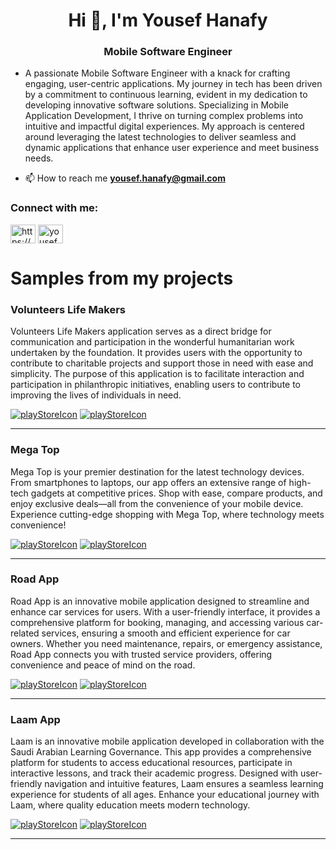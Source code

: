 <h1 align="center">Hi 👋, I'm Yousef Hanafy</h1>
<h3 align="center">Mobile Software Engineer</h3>

- A passionate Mobile Software Engineer with a knack for crafting engaging, user-centric applications. My journey in tech has been driven by a commitment to continuous learning, evident in my dedication to developing innovative software solutions. Specializing in Mobile Application Development, I thrive on turning complex problems into intuitive and impactful digital experiences. My approach is centered around leveraging the latest technologies to deliver seamless and dynamic applications that enhance user experience and meet business needs.
     
- 📫 How to reach me **yousef.hanafy@gmail.com**

<h3 align="left">Connect with me:</h3>
<p align="left">
<a href="https://www.linkedin.com/in/yousef-hanafy-sw-eng/" target="blank"><img align="center" src="https://raw.githubusercontent.com/rahuldkjain/github-profile-readme-generator/master/src/images/icons/Social/linked-in-alt.svg" alt="https://www.linkedin.com/in/yousef-hanafy-b7a1821b3" height="30" width="40" /></a>  
<a href="https://twitter.com/yousef_hanafy4" target="blank"><img align="center" src="https://raw.githubusercontent.com/rahuldkjain/github-profile-readme-generator/master/src/images/icons/Social/twitter.svg" alt="yousef_hanafy4" height="30" width="40" /></a>

# Samples from my projects

### Volunteers Life Makers

Volunteers Life Makers application serves as a direct bridge for communication and participation in the wonderful humanitarian work undertaken by the foundation. It provides users with the opportunity to contribute to charitable projects and support those in need with ease and simplicity. The purpose of this application is to facilitate interaction and participation in philanthropic initiatives, enabling users to contribute to improving the lives of individuals in need.





[![playStoreIcon](https://github.com/YousefHanafy-SW-ENG/YousefHanafy-SW-ENG/assets/74376063/11cb6d44-934c-4865-94c1-601a01a9b135)](https://play.google.com/store/apps/details?id=com.digifly.lifemakers) 
[![playStoreIcon](https://github.com/YousefHanafy-SW-ENG/YousefHanafy-SW-ENG/assets/74376063/1985edea-08f2-4765-b6b8-6d6c9a52d2c5)](https://apps.apple.com/eg/app/life-makers/id6473867192)

<hr>

### Mega Top 

Mega Top is your premier destination for the latest technology devices. From smartphones to laptops, our app offers an extensive range of high-tech gadgets at competitive prices. Shop with ease, compare products, and enjoy exclusive deals—all from the convenience of your mobile device. Experience cutting-edge shopping with Mega Top, where technology meets convenience!





[![playStoreIcon](https://github.com/YousefHanafy-SW-ENG/YousefHanafy-SW-ENG/assets/74376063/11cb6d44-934c-4865-94c1-601a01a9b135)](https://play.google.com/store/apps/details?id=com.megaTop.mega_top_mobile&pcampaignid=web_share) 
[![playStoreIcon](https://github.com/YousefHanafy-SW-ENG/YousefHanafy-SW-ENG/assets/74376063/1985edea-08f2-4765-b6b8-6d6c9a52d2c5)](https://drive.google.com/file/d/1a1R41gyo8233qa6-s82IacOgXGLGOlIW/view?usp=sharing)

<hr>

### Road App 

Road App is an innovative mobile application designed to streamline and enhance car services for users. With a user-friendly interface, it provides a comprehensive platform for booking, managing, and accessing various car-related services, ensuring a smooth and efficient experience for car owners. Whether you need maintenance, repairs, or emergency assistance, Road App connects you with trusted service providers, offering convenience and peace of mind on the road.




[![playStoreIcon](https://github.com/YousefHanafy-SW-ENG/YousefHanafy-SW-ENG/assets/74376063/11cb6d44-934c-4865-94c1-601a01a9b135)](https://rb.gy/9p9zfz) 
[![playStoreIcon](https://github.com/YousefHanafy-SW-ENG/YousefHanafy-SW-ENG/assets/74376063/1985edea-08f2-4765-b6b8-6d6c9a52d2c5)](https://rb.gy/9p9zfz)

<hr>
  
### Laam App 

Laam is an innovative mobile application developed in collaboration with the Saudi Arabian Learning Governance. This app provides a comprehensive platform for students to access educational resources, participate in interactive lessons, and track their academic progress. Designed with user-friendly navigation and intuitive features, Laam ensures a seamless learning experience for students of all ages. Enhance your educational journey with Laam, where quality education meets modern technology.




[![playStoreIcon](https://github.com/YousefHanafy-SW-ENG/YousefHanafy-SW-ENG/assets/74376063/11cb6d44-934c-4865-94c1-601a01a9b135)](https://rb.gy/b1255g) 
[![playStoreIcon](https://github.com/YousefHanafy-SW-ENG/YousefHanafy-SW-ENG/assets/74376063/1985edea-08f2-4765-b6b8-6d6c9a52d2c5)](https://rb.gy/b1255g)

<hr>

